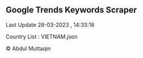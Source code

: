 

## Google Trends Keywords Scraper 
 
Last Update 28-03-2023 , 14:33:18

Country List :
VIETNAM.json



© Abdul Muttaqin 

